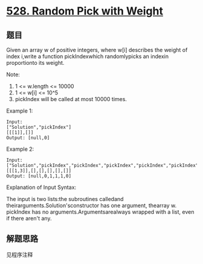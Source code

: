# [528. Random Pick with Weight](https://leetcode-cn.com/problems/random-pick-with-weight/)

## 题目

Given an array w of positive integers, where w[i] describes the weight of index i,write a function pickIndexwhich randomlypicks an indexin proportionto its weight.

Note:

1. 1 <= w.length <= 10000
1. 1 <= w[i] <= 10^5
1. pickIndex will be called at most 10000 times.

Example 1:

```text
Input:
["Solution","pickIndex"]
[[[1]],[]]
Output: [null,0]
```

Example 2:

```text
Input:
["Solution","pickIndex","pickIndex","pickIndex","pickIndex","pickIndex"]
[[[1,3]],[],[],[],[],[]]
Output: [null,0,1,1,1,0]
```

Explanation of Input Syntax:

The input is two lists:the subroutines calledand theirarguments.Solution'sconstructor has one argument, thearray w. pickIndex has no arguments.Argumentsarealways wrapped with a list, even if there aren't any.

## 解题思路

见程序注释
